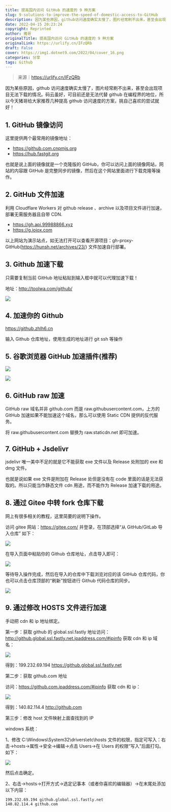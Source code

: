 ```yaml
---
title: 提高国内访问 GitHub 的速度的 9 种方案
slug: 9-solutions-to-improve-the-speed-of-domestic-access-to-GitHub
description: 因为某些原因，github访问速度确实太慢了，图片经常刷不出来，甚至会出现项目无法下载的情况。码云虽好，可目前还是无法代替github在编程界的地位。
date: 2022-04-15 20:23:24
copyright: Reprinted
author: 猪哥
originalTitle: 提高国内访问 GitHub 的速度的 9 种方案
originalLink: https://urlify.cn/IFzQRb
draft: False
cover: https://img1.dotnet9.com/2022/04/cover_16.png
categories: 分享
tags: Github
---
```


> 来源｜https://urlify.cn/IFzQRb

因为某些原因，github 访问速度确实太慢了，图片经常刷不出来，甚至会出现项目无法下载的情况。码云虽好，可目前还是无法代替 github 在编程界的地位，所以今天猪哥给大家推荐几种提高 github 访问速度的方案，挑自己喜欢的尝试就好！

## 1. GitHub 镜像访问

这里提供两个最常用的镜像地址：

- https://github.com.cnpmjs.org
- https://hub.fastgit.org

也就是说上面的镜像就是一个克隆版的 GitHub，你可以访问上面的镜像网站，网站的内容跟 GitHub 是完整同步的镜像，然后在这个网站里面进行下载克隆等操作。

## 2. GitHub 文件加速

利用 Cloudflare Workers 对 github release 、archive 以及项目文件进行加速，部署无需服务器且自带 CDN.

- https://gh.api.99988866.xyz
- https://g.ioiox.com

以上网站为演示站点，如无法打开可以查看开源项目：gh-proxy-GitHub(https://hunsh.net/archives/23/) 文件加速自行部署。

## 3. Github 加速下载

只需要复制当前 GitHub 地址粘贴到输入框中就可以代理加速下载！

地址：http://toolwa.com/github/

![](https://img1.dotnet9.com/2022/04/1601.png)

## 4. 加速你的 Github

https://github.zhlh6.cn

输入 Github 仓库地址，使用生成的地址进行 git ssh 等操作

## 5. 谷歌浏览器 GitHub 加速插件(推荐)

![](https://img1.dotnet9.com/2022/04/1602.png)

![](https://img1.dotnet9.com/2022/04/1603.png)

## 6. GitHub raw 加速

GitHub raw 域名并非 github.com 而是 raw.githubusercontent.com，上方的 GitHub 加速如果不能加速这个域名，那么可以使用 Static CDN 提供的反代服务。

将 raw.githubusercontent.com 替换为 raw.staticdn.net 即可加速。

## 7. GitHub + Jsdelivr

jsdelivr 唯一美中不足的就是它不能获取 exe 文件以及 Release 处附加的 exe 和 dmg 文件。

也就是说如果 exe 文件是附加在 Release 处但是没有在 code 里面的话是无法获取的。所以只能当作静态文件 cdn 用途，而不能作为 Release 加速下载的用途。

## 8. 通过 Gitee 中转 fork 仓库下载

网上有很多相关的教程，这里简要的说明下操作。

访问 gitee 网站：https://gitee.com/ 并登录，在顶部选择“从 GitHub/GitLab 导入仓库” 如下：

![](https://img1.dotnet9.com/2022/04/1604.png)

在导入页面中粘贴你的 Github 仓库地址，点击导入即可：

![](https://img1.dotnet9.com/2022/04/1605.png)

等待导入操作完成，然后在导入的仓库中下载浏览对应的该 GitHub 仓库代码，你也可以点击仓库顶部的“刷新”按钮进行 Github 代码仓库的同步。

![](https://img1.dotnet9.com/2022/04/1606.png)

## 9. 通过修改 HOSTS 文件进行加速

手动把 cdn 和 ip 地址绑定。

第一步：获取 github 的 global.ssl.fastly 地址访问：http://github.global.ssl.fastly.net.ipaddress.com/#ipinfo 获取 cdn 和 ip 域名：

![](https://img1.dotnet9.com/2022/04/1607.png)

得到：199.232.69.194 https://github.global.ssl.fastly.net

第二步：获取 github.com 地址

访问：https://github.com.ipaddress.com/#ipinfo 获取 cdn 和 ip：

![](https://img1.dotnet9.com/2022/04/1608.png)

得到：140.82.114.4 http://github.com

第三步：修改 host 文件映射上面查找到的 IP

windows 系统：

1、修改 C:\Windows\System32\drivers\etc\hosts 文件的权限，指定可写入：右击->hosts->属性->安全->编辑->点击 Users->在 Users 的权限“写入”后面打勾。如下：

![](https://img1.dotnet9.com/2022/04/1609.png)

然后点击确定。

2、右击->hosts->打开方式->选定记事本（或者你喜欢的编辑器）->在末尾处添加以下内容：

```shell
199.232.69.194 github.global.ssl.fastly.net
140.82.114.4 github.com
```
